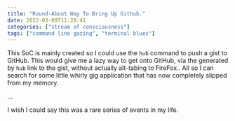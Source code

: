 ```yaml
---
title: "Round-About Way To Bring Up Github."
date: 2022-03-09T11:28:41
categories: ["stream of consciousness"]
tags: ["command line gazing", "terminal blues"]
---
```


This SoC is mainly created so I could use the `hub` command to push a gist to GitHub. This would give me a lazy way to get onto GitHub, via the generated by `hub` link to the gist, without actually alt-tabing to FireFox.. All so I can search for some little whirly gig application that has now completely slipped from my memory. 

... 

I wish I could say this was a rare series of events in my life.
